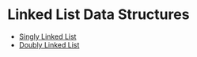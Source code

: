 # Linked List Data Structures

- [Singly Linked List](singly/README.md)
- [Doubly Linked List](doubly/README.md)
